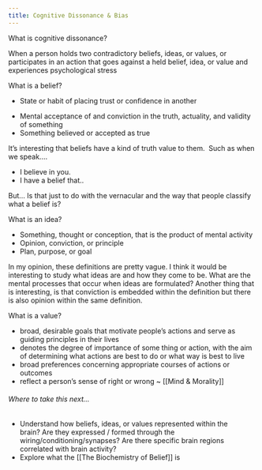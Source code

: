 ```yaml
---
title: Cognitive Dissonance & Bias
---
```



What is cognitive dissonance?

When a person holds two contradictory beliefs, ideas, or values, or participates in an action that goes against a held belief, idea, or value and experiences psychological stress

  
What is a belief? 
- State or habit of placing trust or confidence in another 
* Mental acceptance of and conviction in the truth, actuality, and validity of something 
* Something believed or accepted as true 

It’s interesting that beliefs have a kind of truth value to them. 
Such as when we speak.... 
* I believe in you. 
* I have a belief that.. 

But... Is that just to do with the vernacular and the way that people classify what a belief is? 
  

What is an idea?
* Something, thought or conception, that is the product of mental activity
* Opinion, conviction, or principle
* Plan, purpose, or goal 

In my opinion, these definitions are pretty vague. I think it would be interesting to study what ideas are and how they come to be. What are the mental processes that occur when ideas are formulated? Another thing that is interesting, is that conviction is embedded within the definition but there is also opinion within the same definition. 


What is a value? 
* broad, desirable goals that motivate people’s actions and serve as guiding principles in their lives 
* denotes the degree of importance of some thing or action, with the aim of determining what actions are best to do or what way is best to live 
* broad preferences concerning appropriate courses of actions or outcomes 
* reflect a person’s sense of right or wrong ~ [[Mind & Morality]]




###### Where to take this next...
- Understand how beliefs, ideas, or values represented within the brain? Are they expressed / formed through the wiring/conditioning/synapses? Are there specific brain regions correlated with brain activity? 
- Explore what the [[The Biochemistry of Belief]] is